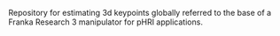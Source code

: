 Repository for estimating 3d keypoints globally referred to the base of a Franka Research 3 manipulator for pHRI applications.
